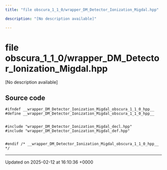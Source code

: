 ```yaml
---
title: "file obscura_1_1_0/wrapper_DM_Detector_Ionization_Migdal.hpp"

description: "[No description available]"

---
```


# file obscura_1_1_0/wrapper_DM_Detector_Ionization_Migdal.hpp

[No description available]




## Source code

```
#ifndef __wrapper_DM_Detector_Ionization_Migdal_obscura_1_1_0_hpp__
#define __wrapper_DM_Detector_Ionization_Migdal_obscura_1_1_0_hpp__


#include "wrapper_DM_Detector_Ionization_Migdal_decl.hpp"
#include "wrapper_DM_Detector_Ionization_Migdal_def.hpp"


#endif /* __wrapper_DM_Detector_Ionization_Migdal_obscura_1_1_0_hpp__ */
```


-------------------------------

Updated on 2025-02-12 at 16:10:36 +0000
